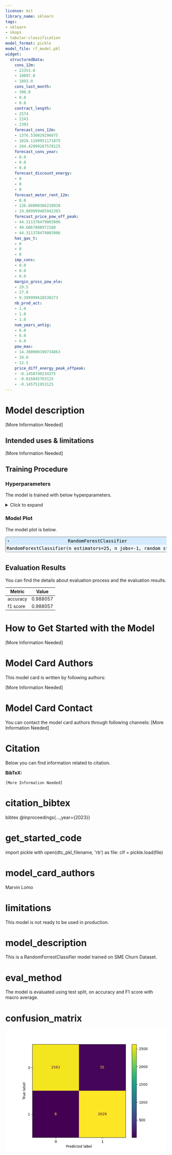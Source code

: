 ```yaml
---
license: mit
library_name: sklearn
tags:
- sklearn
- skops
- tabular-classification
model_format: pickle
model_file: rf_model.pkl
widget:
  structuredData:
    cons_12m:
    - 22353.0
    - 18097.0
    - 1893.0
    cons_last_month:
    - 300.0
    - 0.0
    - 0.0
    contract_length:
    - 2574
    - 2243
    - 2393
    forecast_cons_12m:
    - 1376.530029296875
    - 1810.1199951171875
    - 284.42999267578125
    forecast_cons_year:
    - 0.0
    - 0.0
    - 0.0
    forecast_discount_energy:
    - 0
    - 0
    - 0
    forecast_meter_rent_12m:
    - 0.0
    - 126.66000366210938
    - 19.809999465942383
    forecast_price_pow_off_peak:
    - 44.311378479003906
    - 40.6067008972168
    - 44.311378479003906
    has_gas_t:
    - 0
    - 0
    - 0
    imp_cons:
    - 0.0
    - 0.0
    - 0.0
    margin_gross_pow_ele:
    - 29.5
    - 27.0
    - 9.399999618530273
    nb_prod_act:
    - 1.0
    - 1.0
    - 1.0
    num_years_antig:
    - 6.0
    - 6.0
    - 6.0
    pow_max:
    - 14.300000190734863
    - 18.0
    - 12.5
    price_diff_energy_peak_offpeak:
    - -0.1458740234375
    - -0.016845703125
    - -0.145751953125
---
```


# Model description

[More Information Needed]

## Intended uses & limitations

[More Information Needed]

## Training Procedure

### Hyperparameters

The model is trained with below hyperparameters.

<details>
<summary> Click to expand </summary>

| Hyperparameter           | Value   |
|--------------------------|---------|
| bootstrap                | True    |
| ccp_alpha                | 0.0     |
| class_weight             |         |
| criterion                | gini    |
| max_depth                |         |
| max_features             | sqrt    |
| max_leaf_nodes           |         |
| max_samples              |         |
| min_impurity_decrease    | 0.0     |
| min_samples_leaf         | 1       |
| min_samples_split        | 2       |
| min_weight_fraction_leaf | 0.0     |
| n_estimators             | 25      |
| n_jobs                   | -1      |
| oob_score                | False   |
| random_state             | 1       |
| verbose                  | 0       |
| warm_start               | False   |

</details>

### Model Plot

The model plot is below.

<style>#sk-container-id-4 {color: black;background-color: white;}#sk-container-id-4 pre{padding: 0;}#sk-container-id-4 div.sk-toggleable {background-color: white;}#sk-container-id-4 label.sk-toggleable__label {cursor: pointer;display: block;width: 100%;margin-bottom: 0;padding: 0.3em;box-sizing: border-box;text-align: center;}#sk-container-id-4 label.sk-toggleable__label-arrow:before {content: "▸";float: left;margin-right: 0.25em;color: #696969;}#sk-container-id-4 label.sk-toggleable__label-arrow:hover:before {color: black;}#sk-container-id-4 div.sk-estimator:hover label.sk-toggleable__label-arrow:before {color: black;}#sk-container-id-4 div.sk-toggleable__content {max-height: 0;max-width: 0;overflow: hidden;text-align: left;background-color: #f0f8ff;}#sk-container-id-4 div.sk-toggleable__content pre {margin: 0.2em;color: black;border-radius: 0.25em;background-color: #f0f8ff;}#sk-container-id-4 input.sk-toggleable__control:checked~div.sk-toggleable__content {max-height: 200px;max-width: 100%;overflow: auto;}#sk-container-id-4 input.sk-toggleable__control:checked~label.sk-toggleable__label-arrow:before {content: "▾";}#sk-container-id-4 div.sk-estimator input.sk-toggleable__control:checked~label.sk-toggleable__label {background-color: #d4ebff;}#sk-container-id-4 div.sk-label input.sk-toggleable__control:checked~label.sk-toggleable__label {background-color: #d4ebff;}#sk-container-id-4 input.sk-hidden--visually {border: 0;clip: rect(1px 1px 1px 1px);clip: rect(1px, 1px, 1px, 1px);height: 1px;margin: -1px;overflow: hidden;padding: 0;position: absolute;width: 1px;}#sk-container-id-4 div.sk-estimator {font-family: monospace;background-color: #f0f8ff;border: 1px dotted black;border-radius: 0.25em;box-sizing: border-box;margin-bottom: 0.5em;}#sk-container-id-4 div.sk-estimator:hover {background-color: #d4ebff;}#sk-container-id-4 div.sk-parallel-item::after {content: "";width: 100%;border-bottom: 1px solid gray;flex-grow: 1;}#sk-container-id-4 div.sk-label:hover label.sk-toggleable__label {background-color: #d4ebff;}#sk-container-id-4 div.sk-serial::before {content: "";position: absolute;border-left: 1px solid gray;box-sizing: border-box;top: 0;bottom: 0;left: 50%;z-index: 0;}#sk-container-id-4 div.sk-serial {display: flex;flex-direction: column;align-items: center;background-color: white;padding-right: 0.2em;padding-left: 0.2em;position: relative;}#sk-container-id-4 div.sk-item {position: relative;z-index: 1;}#sk-container-id-4 div.sk-parallel {display: flex;align-items: stretch;justify-content: center;background-color: white;position: relative;}#sk-container-id-4 div.sk-item::before, #sk-container-id-4 div.sk-parallel-item::before {content: "";position: absolute;border-left: 1px solid gray;box-sizing: border-box;top: 0;bottom: 0;left: 50%;z-index: -1;}#sk-container-id-4 div.sk-parallel-item {display: flex;flex-direction: column;z-index: 1;position: relative;background-color: white;}#sk-container-id-4 div.sk-parallel-item:first-child::after {align-self: flex-end;width: 50%;}#sk-container-id-4 div.sk-parallel-item:last-child::after {align-self: flex-start;width: 50%;}#sk-container-id-4 div.sk-parallel-item:only-child::after {width: 0;}#sk-container-id-4 div.sk-dashed-wrapped {border: 1px dashed gray;margin: 0 0.4em 0.5em 0.4em;box-sizing: border-box;padding-bottom: 0.4em;background-color: white;}#sk-container-id-4 div.sk-label label {font-family: monospace;font-weight: bold;display: inline-block;line-height: 1.2em;}#sk-container-id-4 div.sk-label-container {text-align: center;}#sk-container-id-4 div.sk-container {/* jupyter's `normalize.less` sets `[hidden] { display: none; }` but bootstrap.min.css set `[hidden] { display: none !important; }` so we also need the `!important` here to be able to override the default hidden behavior on the sphinx rendered scikit-learn.org. See: https://github.com/scikit-learn/scikit-learn/issues/21755 */display: inline-block !important;position: relative;}#sk-container-id-4 div.sk-text-repr-fallback {display: none;}</style><div id="sk-container-id-4" class="sk-top-container" style="overflow: auto;"><div class="sk-text-repr-fallback"><pre>RandomForestClassifier(n_estimators=25, n_jobs=-1, random_state=1)</pre><b>In a Jupyter environment, please rerun this cell to show the HTML representation or trust the notebook. <br />On GitHub, the HTML representation is unable to render, please try loading this page with nbviewer.org.</b></div><div class="sk-container" hidden><div class="sk-item"><div class="sk-estimator sk-toggleable"><input class="sk-toggleable__control sk-hidden--visually" id="sk-estimator-id-4" type="checkbox" checked><label for="sk-estimator-id-4" class="sk-toggleable__label sk-toggleable__label-arrow">RandomForestClassifier</label><div class="sk-toggleable__content"><pre>RandomForestClassifier(n_estimators=25, n_jobs=-1, random_state=1)</pre></div></div></div></div></div>

## Evaluation Results

You can find the details about evaluation process and the evaluation results.

| Metric   |    Value |
|----------|----------|
| accuracy | 0.988057 |
| f1 score | 0.988057 |

# How to Get Started with the Model

[More Information Needed]

# Model Card Authors

This model card is written by following authors:

[More Information Needed]

# Model Card Contact

You can contact the model card authors through following channels:
[More Information Needed]

# Citation

Below you can find information related to citation.

**BibTeX:**
```
[More Information Needed]
```

# citation_bibtex

bibtex
@inproceedings{...,year={2023}}

# get_started_code

import pickle 
with open(dtc_pkl_filename, 'rb') as file: 
    clf = pickle.load(file)

# model_card_authors

Marvin Lomo

# limitations

This model is not ready to be used in production.

# model_description

This is a RandomForrestClassifier model trained on SME Churn Dataset.

# eval_method

The model is evaluated using test split, on accuracy and F1 score with macro average.

# confusion_matrix

![confusion_matrix](confusion_matrix.png)
